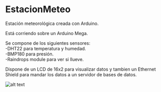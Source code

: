 # EstacionMeteo
Estación meteorológica creada con Arduino.

Está corriendo sobre un Arduino Mega.

Se compone de los siguientes sensores:  
  -DHT22 para temperatura y humedad.  
  -BMP180 para presión.  
  -Raindrops module para ver si llueve.  
  
Dispone de un LCD de 16x2 para visualizar datos y tambien un Ethernet Shield para mandar los datos a un servidor de bases de datos.

![alt text](https://public.boxcloud.com/api/2.0/internal_files/187879299272/versions/199066167752/representations/png_paged_2048x2048/content/1.png?access_token=1!HxAWWbaBfd43q8yBCn8eTmUqvoSo2gYm-T4RZQqE72yg8KA1M8bB3IGMI33BtYzW90GkDWI7hFSy04eHQ3DECCsZxOd8s-wGF9bw85TxlYYNxlJVhk_Y7MIiMZCIyovAitC_iDK2r8j0tShQrec1Uve-BKjTSr4z3BAaz1uQOXvjAFBAz_Pt6nLeGf3GiREwzivhyjeYpbqtqW9WVAJRK336zcanj4E0mlKRaBGG0gcWQA5zLKyddgHZc7GG6RvrjyCTRlxO59H2Wv8xQ3ylLyJOnfnpzAx5mxkHc3YkVjyTf9B3Ei61ZzEi4LjngvAmlRlCAgr2mltAiKhznkAA77Q4jEZdkqU1Dk0MtqlIrj75DiE6d3c8AeBZSAe9tBgjb5fBMU4kI3OjTg4.&box_client_name=box-content-preview&box_client_version=0.130.0)
